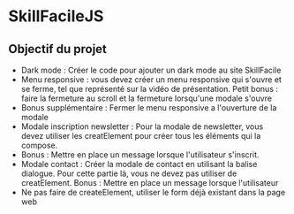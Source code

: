 # SkillFacileJS


## Objectif du projet


* Dark mode : Créer le code pour ajouter un dark mode au site SkillFacile
* Menu responsive : vous devez créer un menu responsive qui s'ouvre et se ferme, tel que représenté sur la vidéo de présentation. Petit bonus : faire la fermeture au scroll et la fermeture lorsqu'une modale s'ouvre
* Bonus supplémentaire : Fermer le menu responsive a l'ouverture de la modale
* Modale inscription newsletter : Pour la modale de newsletter, vous devez utiliser les creatElement pour créer tous les éléments qui la compose.
* Bonus : Mettre en place un message lorsque l'utilisateur s'inscrit.
* Modale contact : Créer la modale de contact en utilisant la balise dialogue. Pour cette partie là, vous ne devez pas utiliser de creatElement. Bonus : Mettre en place un message lorsque l'utilisateur
* Ne pas faire de createElement, utiliser le form déjà existant dans la page web


